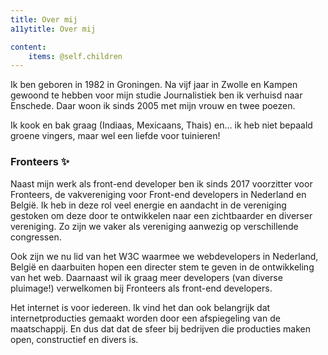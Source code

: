 ```yaml
---
title: Over mij 
a11ytitle: Over mij

content:
    items: @self.children
---
```

Ik ben geboren in 1982 in Groningen. Na vijf jaar in Zwolle en Kampen gewoond te hebben voor mijn studie Journalistiek ben ik verhuisd naar Enschede. Daar woon ik sinds 2005 met mijn vrouw en twee poezen.

Ik kook en bak graag (Indiaas, Mexicaans, Thais) en... ik heb niet bepaald groene vingers, maar wel een liefde voor tuinieren!

### Fronteers ✨

Naast mijn werk als front-end developer ben ik sinds 2017 voorzitter voor Fronteers, de vakvereniging voor Front-end developers in Nederland en België. Ik heb in deze rol veel energie en aandacht in de vereniging gestoken om deze door te ontwikkelen naar een zichtbaarder en diverser vereniging. Zo zijn we vaker als vereniging aanwezig op verschillende congressen.

Ook zijn we nu lid van het W3C waarmee we webdevelopers in Nederland, België en daarbuiten hopen een directer stem te geven in de ontwikkeling van het web. 
Daarnaast wil ik graag meer developers (van diverse pluimage!) verwelkomen bij Fronteers als front-end developers.

Het internet is voor iedereen. Ik vind het dan ook belangrijk dat internetproducties gemaakt worden door een afspiegeling van de maatschappij. En dus dat dat de sfeer bij bedrijven die producties maken open, constructief en divers is.